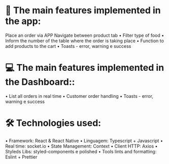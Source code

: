 # 📱 The main features implemented in the app:

 Place an order via APP
 Navigate between product tab
• Filter type of food
• Inform the number of the table where the order is taking place
• Function to add products to the cart
• Toasts - error, warning e success

# 💻 The main features implemented in the Dashboard::
• List all orders in real time
• Customer order handling
• Toasts - error, warning e success

# 🛠 Technologies used:

• Framework: React & React Native
• Linguagem: Typescript + Javascript
• Real time: socket.io
• State Management: Context
• Client HTTP: Axios
• Styleds Libs: styled-components e polished
• Tools lints and formatting: Eslint + Prettier
